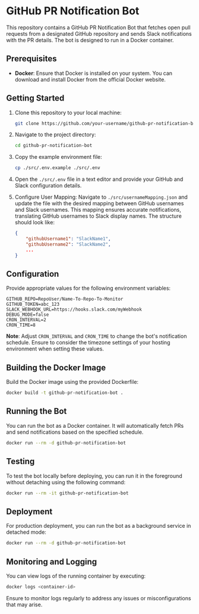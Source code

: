 
# GitHub PR Notification Bot

This repository contains a GitHub PR Notification Bot that fetches open pull requests from a designated GitHub repository and sends Slack notifications with the PR details. The bot is designed to run in a Docker container.

## Prerequisites

- **Docker**: Ensure that Docker is installed on your system. You can download and install Docker from the official Docker website.

## Getting Started

1. Clone this repository to your local machine:
   ```bash
   git clone https://github.com/your-username/github-pr-notification-bot.git
   ```

2. Navigate to the project directory:
   ```bash
   cd github-pr-notification-bot
   ```

3. Copy the example environment file:
   ```bash
   cp ./src/.env.example ./src/.env
   ```

4. Open the `./src/.env` file in a text editor and provide your GitHub and Slack configuration details.

5. Configure User Mapping: Navigate to `./src/usernameMapping.json` and update the file with the desired mapping between GitHub usernames and Slack usernames. This mapping ensures accurate notifications, translating GitHub usernames to Slack display names. The structure should look like:
   ```json
   {
       "githubUsername1": "SlackName1",
       "githubUsername2": "SlackName2",
       ...
   }
   ```

## Configuration

Provide appropriate values for the following environment variables:

```
GITHUB_REPO=RepoUser/Name-To-Repo-To-Monitor
GITHUB_TOKEN=abc_123
SLACK_WEBHOOK_URL=https://hooks.slack.com/myWebhook
DEBUG_MODE=false
CRON_INTERVAL=2
CRON_TIME=8
```

**Note**: Adjust `CRON_INTERVAL` and `CRON_TIME` to change the bot's notification schedule. Ensure to consider the timezone settings of your hosting environment when setting these values.

## Building the Docker Image

Build the Docker image using the provided Dockerfile:
```bash
docker build -t github-pr-notification-bot .
```

## Running the Bot

You can run the bot as a Docker container. It will automatically fetch PRs and send notifications based on the specified schedule.

```bash
docker run --rm -d github-pr-notification-bot
```

## Testing

To test the bot locally before deploying, you can run it in the foreground without detaching using the following command:

```bash
docker run --rm -it github-pr-notification-bot
```

## Deployment

For production deployment, you can run the bot as a background service in detached mode:

```bash
docker run --rm -d github-pr-notification-bot
```

## Monitoring and Logging

You can view logs of the running container by executing:

```bash
docker logs <container-id>
```

Ensure to monitor logs regularly to address any issues or misconfigurations that may arise.
